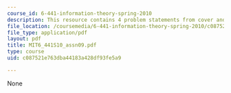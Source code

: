 ```yaml
---
course_id: 6-441-information-theory-spring-2010
description: This resource contains 4 problem statements from cover and thomas.
file_location: /coursemedia/6-441-information-theory-spring-2010/c087521e763dba44183a428df93fe5a9_MIT6_441S10_assn09.pdf
file_type: application/pdf
layout: pdf
title: MIT6_441S10_assn09.pdf
type: course
uid: c087521e763dba44183a428df93fe5a9

---
```

None